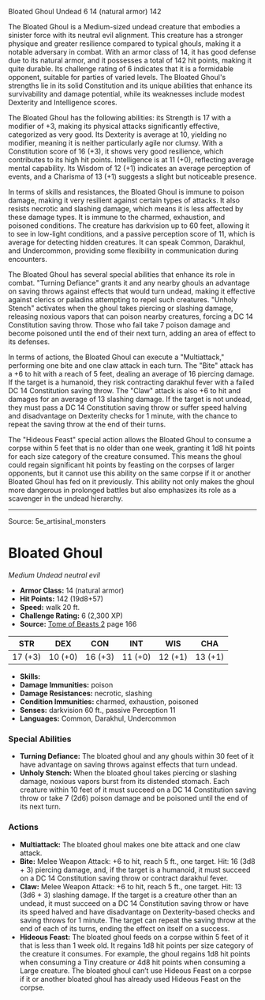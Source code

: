 <MonsterName/>Bloated Ghoul</MonsterName>
<CreatureType/>Undead</CreatureType>
<CR/>6</CR>
<AC/>14 (natural armor)</AC>
<HP/>142</HP>
<summary>The Bloated Ghoul is a Medium-sized undead creature that embodies a sinister force with its neutral evil alignment. This creature has a stronger physique and greater resilience compared to typical ghouls, making it a notable adversary in combat. With an armor class of 14, it has good defense due to its natural armor, and it possesses a total of 142 hit points, making it quite durable. Its challenge rating of 6 indicates that it is a formidable opponent, suitable for parties of varied levels. The Bloated Ghoul's strengths lie in its solid Constitution and its unique abilities that enhance its survivability and damage potential, while its weaknesses include modest Dexterity and Intelligence scores.</summary>

<detail>

The Bloated Ghoul has the following abilities: its Strength is 17 with a modifier of +3, making its physical attacks significantly effective, categorized as very good. Its Dexterity is average at 10, yielding no modifier, meaning it is neither particularly agile nor clumsy. With a Constitution score of 16 (+3), it shows very good resilience, which contributes to its high hit points. Intelligence is at 11 (+0), reflecting average mental capability. Its Wisdom of 12 (+1) indicates an average perception of events, and a Charisma of 13 (+1) suggests a slight but noticeable presence.

In terms of skills and resistances, the Bloated Ghoul is immune to poison damage, making it very resilient against certain types of attacks. It also resists necrotic and slashing damage, which means it is less affected by these damage types. It is immune to the charmed, exhaustion, and poisoned conditions. The creature has darkvision up to 60 feet, allowing it to see in low-light conditions, and a passive perception score of 11, which is average for detecting hidden creatures. It can speak Common, Darakhul, and Undercommon, providing some flexibility in communication during encounters.

The Bloated Ghoul has several special abilities that enhance its role in combat. "Turning Defiance" grants it and any nearby ghouls an advantage on saving throws against effects that would turn undead, making it effective against clerics or paladins attempting to repel such creatures. "Unholy Stench" activates when the ghoul takes piercing or slashing damage, releasing noxious vapors that can poison nearby creatures, forcing a DC 14 Constitution saving throw. Those who fail take 7 poison damage and become poisoned until the end of their next turn, adding an area of effect to its defenses.

In terms of actions, the Bloated Ghoul can execute a "Multiattack," performing one bite and one claw attack in each turn. The "Bite" attack has a +6 to hit with a reach of 5 feet, dealing an average of 16 piercing damage. If the target is a humanoid, they risk contracting darakhul fever with a failed DC 14 Constitution saving throw. The "Claw" attack is also +6 to hit and damages for an average of 13 slashing damage. If the target is not undead, they must pass a DC 14 Constitution saving throw or suffer speed halving and disadvantage on Dexterity checks for 1 minute, with the chance to repeat the saving throw at the end of their turns.

The "Hideous Feast" special action allows the Bloated Ghoul to consume a corpse within 5 feet that is no older than one week, granting it 1d8 hit points for each size category of the creature consumed. This means the ghoul could regain significant hit points by feasting on the corpses of larger opponents, but it cannot use this ability on the same corpse if it or another Bloated Ghoul has fed on it previously. This ability not only makes the ghoul more dangerous in prolonged battles but also emphasizes its role as a scavenger in the undead hierarchy.</detail>



---

Source: 5e_artisinal_monsters

# Bloated Ghoul

*Medium* *Undead* *neutral evil*

- **Armor Class:** 14 (natural armor)
- **Hit Points:** 142 (19d8+57)
- **Speed:** walk 20 ft.
- **Challenge Rating:** 6 (2,300 XP)
- **Source:** [Tome of Beasts 2](https://koboldpress.com/kpstore/product/tome-of-beasts-2-for-5th-edition) page 166

| STR | DEX | CON | INT | WIS | CHA |
| --- | --- | --- | --- | --- | --- |
| 17 (+3) | 10 (+0) | 16 (+3) | 11 (+0) | 12 (+1) | 13 (+1) |

- **Skills:** 
- **Damage Immunities:** poison
- **Damage Resistances:** necrotic, slashing
- **Condition Immunities:** charmed, exhaustion, poisoned
- **Senses:** darkvision 60 ft., passive Perception 11
- **Languages:** Common, Darakhul, Undercommon

### Special Abilities

- **Turning Defiance:** The bloated ghoul and any ghouls within 30 feet of it have advantage on saving throws against effects that turn undead.
- **Unholy Stench:** When the bloated ghoul takes piercing or slashing damage, noxious vapors burst from its distended stomach. Each creature within 10 feet of it must succeed on a DC 14 Constitution saving throw or take 7 (2d6) poison damage and be poisoned until the end of its next turn.

### Actions

- **Multiattack:** The bloated ghoul makes one bite attack and one claw attack.
- **Bite:** Melee Weapon Attack: +6 to hit, reach 5 ft., one target. Hit: 16 (3d8 + 3) piercing damage, and, if the target is a humanoid, it must succeed on a DC 14 Constitution saving throw or contract darakhul fever.
- **Claw:** Melee Weapon Attack: +6 to hit, reach 5 ft., one target. Hit: 13 (3d6 + 3) slashing damage. If the target is a creature other than an undead, it must succeed on a DC 14 Constitution saving throw or have its speed halved and have disadvantage on Dexterity-based checks and saving throws for 1 minute. The target can repeat the saving throw at the end of each of its turns, ending the effect on itself on a success.
- **Hideous Feast:** The bloated ghoul feeds on a corpse within 5 feet of it that is less than 1 week old. It regains 1d8 hit points per size category of the creature it consumes. For example, the ghoul regains 1d8 hit points when consuming a Tiny creature or 4d8 hit points when consuming a Large creature. The bloated ghoul can’t use Hideous Feast on a corpse if it or another bloated ghoul has already used Hideous Feast on the corpse.




